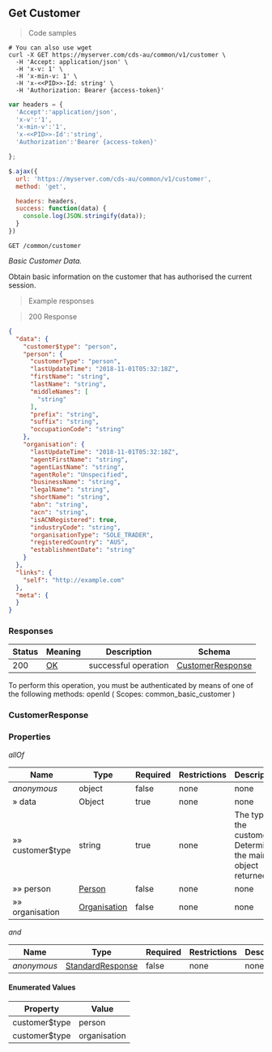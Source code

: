 ## Get Customer

<a id="opIdgetCustomer"></a>

> Code samples

```shell
# You can also use wget
curl -X GET https://myserver.com/cds-au/common/v1/customer \
  -H 'Accept: application/json' \
  -H 'x-v: 1' \
  -H 'x-min-v: 1' \
  -H 'x-<<PID>>-Id: string' \
  -H 'Authorization: Bearer {access-token}'

```

```javascript
var headers = {
  'Accept':'application/json',
  'x-v':'1',
  'x-min-v':'1',
  'x-<<PID>>-Id':'string',
  'Authorization':'Bearer {access-token}'

};

$.ajax({
  url: 'https://myserver.com/cds-au/common/v1/customer',
  method: 'get',

  headers: headers,
  success: function(data) {
    console.log(JSON.stringify(data));
  }
})

```

`GET /common/customer`

*Basic Customer Data.*

Obtain basic information on the customer that has authorised the current session.

> Example responses

> 200 Response

```json
{
  "data": {
    "customer$type": "person",
    "person": {
      "customerType": "person",
      "lastUpdateTime": "2018-11-01T05:32:18Z",
      "firstName": "string",
      "lastName": "string",
      "middleNames": [
        "string"
      ],
      "prefix": "string",
      "suffix": "string",
      "occupationCode": "string"
    },
    "organisation": {
      "lastUpdateTime": "2018-11-01T05:32:18Z",
      "agentFirstName": "string",
      "agentLastName": "string",
      "agentRole": "Unspecified",
      "businessName": "string",
      "legalName": "string",
      "shortName": "string",
      "abn": "string",
      "acn": "string",
      "isACNRegistered": true,
      "industryCode": "string",
      "organisationType": "SOLE_TRADER",
      "registeredCountry": "AUS",
      "establishmentDate": "string"
    }
  },
  "links": {
    "self": "http://example.com"
  },
  "meta": {
  }
}
```

<h3 id="getcustomer-responses">Responses</h3>

|Status|Meaning|Description|Schema|
|---|---|---|---|
|200|[OK](https://tools.ietf.org/html/rfc7231#section-6.3.1)|successful operation|[CustomerResponse](#schemacustomerresponse)|

<aside class="notice">
To perform this operation, you must be authenticated by means of one of the following methods:
openId ( Scopes: common_basic_customer )
</aside>

<a id="schemacustomerresponse"></a>
<h3 id="tocScustomerresponse">CustomerResponse</h3>

### Properties

*allOf*

|Name|Type|Required|Restrictions|Description|
|---|---|---|---|---|
|*anonymous*|object|false|none|none|
|» data|Object|true|none|none|
|»» customer$type|string|true|none|The type of the customer.  Determines the main object returned|
|»» person|[Person](#schemaperson)|false|none|none|
|»» organisation|[Organisation](#schemaorganisation)|false|none|none|

*and*

|Name|Type|Required|Restrictions|Description|
|---|---|---|---|---|
|*anonymous*|[StandardResponse](#standardresponse)|false|none|none|

#### Enumerated Values

|Property|Value|
|---|---|
|customer$type|person|
|customer$type|organisation|
